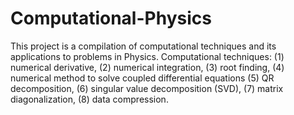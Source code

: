# Computational-Physics
This project is a compilation of computational techniques and its applications to problems in Physics.
Computational techniques:
  (1) numerical derivative,
  (2) numerical integration,
  (3) root finding,
  (4) numerical method to solve coupled differential equations
  (5) QR decomposition,
  (6) singular value decomposition (SVD),
  (7) matrix diagonalization,
  (8) data compression.
  
  
